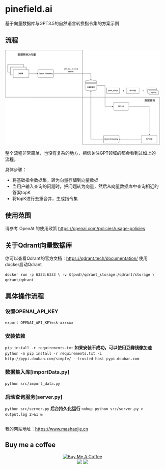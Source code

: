 # pinefield.ai
基于向量数据库与GPT3.5的自然语言转换指令集的方案示例

## 流程

![](./docs/flow.png)

整个流程非常简单，也没有复杂的地方，相信关注GPT领域的都会看到过如上的流程。

具体步骤：
- 将基础指令数据集，转为向量存储到向量数据
- 当用户输入查询的问题时，把问题转为向量，然后从向量数据库中查询相近的答案topK
- 将topK进行去重合并，生成指令集

## 使用范围
请参考 OpenAI 的使用政策
https://openai.com/policies/usage-policies

## 关于Qdrant向量数据库
你可以查看Qdrant的官方文档：https://qdrant.tech/documentation/
使用docker启动Qdrant

`docker run -p 6333:6333 \
-v $(pwd)/qdrant_storage:/qdrant/storage \
qdrant/qdrant
`

## 具体操作流程
### 设置OPENAI_API_KEY
`export OPENAI_API_KEY=sk-xxxxxx`


### 安装依赖
`pip install -r requirements.txt`
**如果安装不成功，可以使用豆瓣镜像加速**
`python -m pip install -r requirements.txt -i http://pypi.douban.com/simple/ --trusted-host pypi.douban.com`


### 数据集入库[importData.py] 
`python src/import_data.py`


### 启动查询服务[server.py] 
`python src/server.py`
**后台持久化运行**
`nohup python src/server.py > output.log 2>&1 &`


##
我的网站地址：https://www.mashaojie.cn


## Buy me a coffee
<div align="center">
<a href="https://www.buymeacoffee.com/jetsom" target="_blank"><img src="https://cdn.buymeacoffee.com/buttons/v2/default-yellow.png" alt="Buy Me A Coffee" style="height: 60px !important;width: 217px !important;" ></a>
</div>
<div align="center">
<img height="360" src="https://download.mashaojie.cn/image/%E6%94%AF%E4%BB%98%E5%AE%9D.jpg"/>
<img height="360" src="https://download.mashaojie.cn/image/%E5%BE%AE%E4%BF%A1.png"/>
</div>
